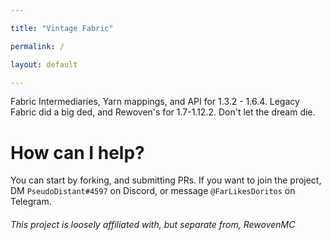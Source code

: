 ```yaml
---

title: "Vintage Fabric"

permalink: /

layout: default

---
```


Fabric Intermediaries, Yarn mappings, and API for 1.3.2 - 1.6.4.
Legacy Fabric did a big ded, and Rewoven's for 1.7-1.12.2. Don't let the dream die.

# How can I help?

You can start by forking, and submitting PRs. 
If you want to join the project, DM `PseudoDistant#4597` on Discord, or message `@FarLikesDoritos` on Telegram.

###### This project is loosely affiliated with, but separate from, RewovenMC
